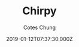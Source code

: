 ---
title: Chirpy
github: https://github.com/cotes2020/jekyll-theme-chirpy/
demo: https://cotes2020.github.io/chirpy-demo/
author: Cotes Chung
date: 2019-01-12T07:37:30.000Z
ssg:
  - Jekyll
cms:
  - Markdown
description: A Jekyll theme with responsive web design that focuses on text presentation.
draft: false
publish_date: '2019-01-12T07:37:30Z'
update_date: '2022-09-07T15:28:05Z'
github_star: 2784
github_fork: 2811
---